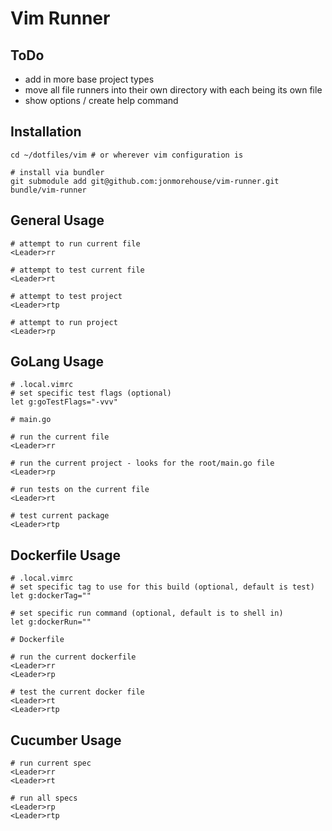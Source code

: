 Vim Runner
==========

ToDo
----

* add in more base project types
* move all file runners into their own directory with each being its own file
* show options / create help command

Installation
-----

```
cd ~/dotfiles/vim # or wherever vim configuration is

# install via bundler
git submodule add git@github.com:jonmorehouse/vim-runner.git bundle/vim-runner

```
General Usage
-------------

```
# attempt to run current file
<Leader>rr

# attempt to test current file
<Leader>rt

# attempt to test project
<Leader>rtp

# attempt to run project
<Leader>rp
```

GoLang Usage
------------

```
# .local.vimrc
# set specific test flags (optional)
let g:goTestFlags="-vvv"

# main.go

# run the current file
<Leader>rr 

# run the current project - looks for the root/main.go file
<Leader>rp

# run tests on the current file
<Leader>rt

# test current package
<Leader>rtp

```

Dockerfile Usage
----------------

```
# .local.vimrc
# set specific tag to use for this build (optional, default is test)
let g:dockerTag=""

# set specific run command (optional, default is to shell in)
let g:dockerRun=""

# Dockerfile

# run the current dockerfile
<Leader>rr
<Leader>rp

# test the current docker file
<Leader>rt
<Leader>rtp

```

Cucumber Usage
--------------

```
# run current spec
<Leader>rr
<Leader>rt

# run all specs
<Leader>rp
<Leader>rtp

```


